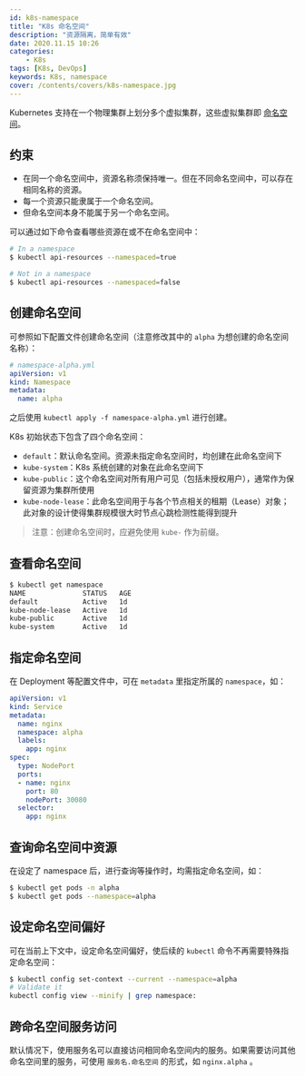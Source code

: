 ```yaml
---
id: k8s-namespace
title: "K8s 命名空间"
description: "资源隔离，简单有效"
date: 2020.11.15 10:26
categories:
    - K8s
tags: [K8s, DevOps]
keywords: K8s, namespace
cover: /contents/covers/k8s-namespace.jpg
---
```


Kubernetes 支持在一个物理集群上划分多个虚拟集群，这些虚拟集群即 [命名空间](https://kubernetes.io/docs/concepts/overview/working-with-objects/namespaces/)。

## 约束

* 在同一个命名空间中，资源名称须保持唯一。但在不同命名空间中，可以存在相同名称的资源。
* 每一个资源只能隶属于一个命名空间。
* 但命名空间本身不能属于另一个命名空间。

可以通过如下命令查看哪些资源在或不在命名空间中：

```bash
# In a namespace
$ kubectl api-resources --namespaced=true

# Not in a namespace
$ kubectl api-resources --namespaced=false
```

## 创建命名空间

可参照如下配置文件创建命名空间（注意修改其中的 `alpha` 为想创建的命名空间名称）：

```yaml
# namespace-alpha.yml
apiVersion: v1
kind: Namespace
metadata:
  name: alpha
```

之后使用 `kubectl apply -f namespace-alpha.yml` 进行创建。

K8s 初始状态下包含了四个命名空间：

* `default`：默认命名空间。资源未指定命名空间时，均创建在此命名空间下
* `kube-system`：K8s 系统创建的对象在此命名空间下
* `kube-public`：这个命名空间对所有用户可见（包括未授权用户），通常作为保留资源为集群所使用
* `kube-node-lease`：此命名空间用于与各个节点相关的租期（Lease）对象；此对象的设计使得集群规模很大时节点心跳检测性能得到提升

> 注意：创建命名空间时，应避免使用 `kube-` 作为前缀。

## 查看命名空间

```bash
$ kubectl get namespace
NAME              STATUS   AGE
default           Active   1d
kube-node-lease   Active   1d
kube-public       Active   1d
kube-system       Active   1d
```

## 指定命名空间

在 Deployment 等配置文件中，可在 `metadata` 里指定所属的 `namespace`，如：

```yaml
apiVersion: v1
kind: Service
metadata:
  name: nginx
  namespace: alpha
  labels:
    app: nginx
spec:
  type: NodePort
  ports:
  - name: nginx
    port: 80
    nodePort: 30080
  selector:
    app: nginx
```

## 查询命名空间中资源

在设定了 namespace 后，进行查询等操作时，均需指定命名空间，如：

```bash
$ kubectl get pods -n alpha
$ kubectl get pods --namespace=alpha
```

## 设定命名空间偏好

可在当前上下文中，设定命名空间偏好，使后续的 `kubectl` 命令不再需要特殊指定命名空间：

```bash
$ kubectl config set-context --current --namespace=alpha
# Validate it
kubectl config view --minify | grep namespace:
```

## 跨命名空间服务访问

默认情况下，使用服务名可以直接访问相同命名空间内的服务。如果需要访问其他命名空间里的服务，可使用 `服务名.命名空间` 的形式，如 `nginx.alpha` 。
